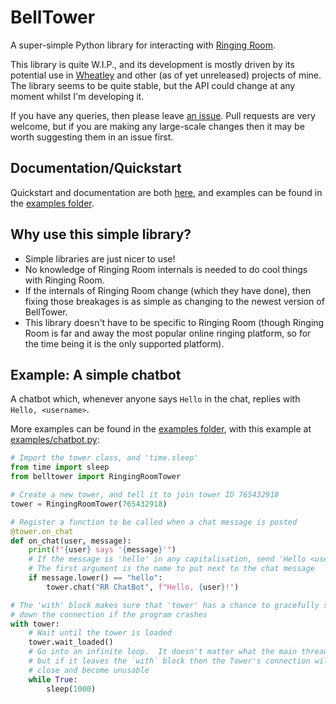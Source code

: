 # BellTower

A super-simple Python library for interacting with [Ringing Room](https://ringingroom.com).

This library is quite W.I.P., and its development is mostly driven by its potential use in
[Wheatley](https://github.com/kneasle/wheatley) and other (as of yet unreleased) projects of mine.
The library seems to be quite stable, but the API could change at any moment whilst I'm developing
it.

If you have any queries, then please leave 
[an issue](https://github.com/kneasle/belltower/issues/new).  Pull requests are very welcome, but if
you are making any large-scale changes then it may be worth suggesting them in an issue first.

## Documentation/Quickstart

Quickstart and documentation are both
[here](https://github.com/kneasle/belltower/blob/master/QUICKSTART.md), and examples can be found in
the [examples folder](https://github.com/kneasle/belltower/tree/master/examples).

## Why use this simple library?

- Simple libraries are just nicer to use!
- No knowledge of Ringing Room internals is needed to do cool things with Ringing Room.
- If the internals of Ringing Room change (which they have done), then fixing those breakages is as
  simple as changing to the newest version of BellTower.
- This library doesn't have to be specific to Ringing Room (though Ringing Room is far and away the
  most popular online ringing platform, so for the time being it is the only supported platform).

## Example: A simple chatbot

A chatbot which, whenever anyone says `Hello` in the chat, replies with `Hello, <username>`.

More examples can be found in the 
[examples folder](https://github.com/kneasle/belltower/tree/master/examples), with this example at
[examples/chatbot.py](https://github.com/kneasle/belltower/blob/master/examples/chatbot.py):
```python
# Import the tower class, and 'time.sleep'
from time import sleep
from belltower import RingingRoomTower

# Create a new tower, and tell it to join tower ID 765432918
tower = RingingRoomTower(765432918)

# Register a function to be called when a chat message is posted
@tower.on_chat
def on_chat(user, message):
    print(f"{user} says '{message}'")
    # If the message is 'hello' in any capitalisation, send 'Hello <user>'.
    # The first argument is the name to put next to the chat message
    if message.lower() == "hello":
        tower.chat("RR ChatBot", f"Hello, {user}!")

# The 'with' block makes sure that 'tower' has a chance to gracefully shut
# down the connection if the program crashes
with tower:
    # Wait until the tower is loaded
    tower.wait_loaded()
    # Go into an infinite loop.  It doesn't matter what the main thread does,
    # but if it leaves the `with` block then the Tower's connection will
    # close and become unusable
    while True:
        sleep(1000)
```
